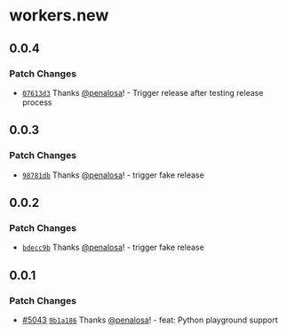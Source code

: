 # workers.new

## 0.0.4

### Patch Changes

- [`07613d3`](https://github.com/cloudflare/workers-sdk/commit/07613d3b231779466ca2528ce07385552ec73501) Thanks [@penalosa](https://github.com/penalosa)! - Trigger release after testing release process

## 0.0.3

### Patch Changes

- [`98781db`](https://github.com/cloudflare/workers-sdk/commit/98781db674c5fac775e4c843bdcc869f0d49c918) Thanks [@penalosa](https://github.com/penalosa)! - trigger fake release

## 0.0.2

### Patch Changes

- [`bdecc9b`](https://github.com/cloudflare/workers-sdk/commit/bdecc9b2f4935ce3f9c7956d6b65a5030c1d11bb) Thanks [@penalosa](https://github.com/penalosa)! - trigger fake release

## 0.0.1

### Patch Changes

- [#5043](https://github.com/cloudflare/workers-sdk/pull/5043) [`9b1a186`](https://github.com/cloudflare/workers-sdk/commit/9b1a18609753bf0ac87dc4ba3bd3c8d3600c4517) Thanks [@penalosa](https://github.com/penalosa)! - feat: Python playground support
